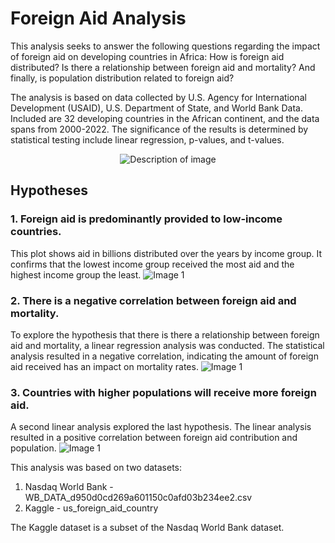 # Foreign Aid Analysis

This analysis seeks to answer the following questions regarding the impact of foreign aid on developing countries in Africa: How is foreign aid distributed? Is there a relationship between foreign aid and mortality? And finally, is population distribution related to foreign aid?

The analysis is based on data collected by U.S. Agency for International Development (USAID), U.S. Department of State, and World Bank Data. Included are 32 developing countries in the African continent, and the data spans from 2000-2022.
The significance of the results is determined by statistical testing include linear regression, p-values, and t-values.

<p align="center">
  <img src="https://i.imgur.com/WtlrkIG.png" alt="Description of image" />
</p>

## Hypotheses
### 1. Foreign aid is predominantly provided to low-income countries.
This plot shows aid in billions distributed over the years by income group. It confirms that the lowest income group received the most aid and the highest income group the least. 
![Image 1](https://i.imgur.com/x2FB9Fg.png)

### 2. There is a negative correlation between foreign aid and mortality.
To explore the hypothesis that there is there a relationship between foreign aid and mortality, a linear regression analysis was conducted. The statistical analysis resulted in a negative correlation, indicating the amount of foreign aid received has an impact on mortality rates. 
![Image 1](https://i.imgur.com/KPII16Z.png)

### 3. Countries with higher populations will receive more foreign aid.
A second linear analysis explored the last hypothesis. The linear analysis resulted in a positive correlation between foreign aid contribution and population.
![Image 1](https://i.imgur.com/qVaWCeu.png)

This analysis was based on two datasets:
1. Nasdaq World Bank - WB_DATA_d950d0cd269a601150c0afd03b234ee2.csv
2. Kaggle - us_foreign_aid_country

The Kaggle dataset is a subset of the Nasdaq World Bank dataset.
